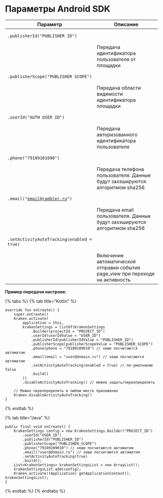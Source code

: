# Параметры Android SDK

| Параметр                                                                               | Описание                                                                        |
| -------------------------------------------------------------------------------------- | ------------------------------------------------------------------------------- |
| <pre data-overflow="wrap"><code>.publisherId("PUBLISHER_ID")
</code></pre>             | Передача идентификатора пользователя от площадки                                |
| <pre data-overflow="wrap"><code>.publisherScope("PUBLISHER_SCOPE")
</code></pre>       | Передача области видимости идентификатора площадки                              |
| <pre data-overflow="wrap"><code>.userId("AUTH_USER_ID")
</code></pre>                  | Передача авторизованного идентификатора пользователя                            |
| <pre data-overflow="wrap"><code>.phone("79109101090")
</code></pre>                    | Передача телефона пользователя.  Данные будут захэшируются алгоритмом sha256    |
| <pre data-overflow="wrap"><code>.email("email@rambler.ru")
</code></pre>               | Передача email пользователя. Данные будут захэшируются алгоритмом sha256        |
| <pre data-overflow="wrap"><code>.setActivityAutoTracking(enabled = true)
</code></pre> | Включение автоматической отправки события page\_view при переходе на активность |

**Пример передачи настроек:**

{% tabs %}
{% tab title="Kotlin" %}
```
override fun onCreate() {
    super.onCreate()
    Kraken.activate(
        application = this,
        krakenSettings = listOf(KrakenSettings
            .Builder(projectId = "PROJECT_ID")
            .userId(userIdValue = "USER_ID")
            .publisherId(publisherIdValue = "PUBLISHER_ID")
            .publisherScope(publisherScopeValue = "PUBLISHER_SCOPE")
            .phone(phone = "79109109010") // хеши посчитаются автоматом
            .email(email = "user@domain.ru") // хеши посчитаются автоматом
            .setActivityAutoTracking(enabled = true) // по-умолчанию false
            .build()
        ))
        .disableActivityAutoTracking() // можно задать/переопределить

    // Можно переопределить в любом месте приложения
    Kraken.disableActivityAutoTracking()
}
```
{% endtab %}

{% tab title="Java" %}
```
public final void onCreate() {
    KrakenSettings config = new KrakenSettings.Builder("PROJECT_ID")
        .userId("USER_ID")
        .publisherId("PUBLISHER_ID")
        .publisherScope("PUBLISHER_SCOPE")
        .phone("79109109010") // хеши посчитаются автоматом
        .email("user@domain.ru") // хеши посчитаются автоматом
        .setActivityAutoTracking(true)
        .build();
    List<KrakenSettings> krakenSettingsList = new ArrayList();
    krakenSettingsList.add(config);
    Kraken.activate((Application) getApplicationContext(), krakenSettingsList);
}
```
{% endtab %}
{% endtabs %}

